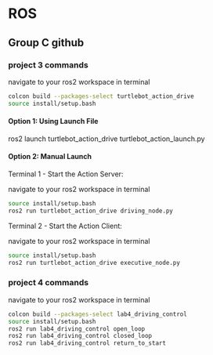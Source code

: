 # ROS
## Group C github

### project 3 commands
navigate to your ros2 workspace in terminal
```bash
colcon build --packages-select turtlebot_action_drive
source install/setup.bash
```

#### Option 1: Using Launch File
ros2 launch turtlebot_action_drive turtlebot_action_launch.py

#### Option 2: Manual Launch
Terminal 1 - Start the Action Server:

navigate to your ros2 workspace in terminal
```bash
source install/setup.bash
ros2 run turtlebot_action_drive driving_node.py
```
Terminal 2 - Start the Action Client:

navigate to your ros2 workspace in terminal
```bash
source install/setup.bash
ros2 run turtlebot_action_drive executive_node.py
```

### project 4 commands

navigate to your ros2 workspace in terminal
```bash
colcon build --packages-select lab4_driving_control
source install/setup.bash
ros2 run lab4_driving_control open_loop
ros2 run lab4_driving_control closed_loop
ros2 run lab4_driving_control return_to_start
```